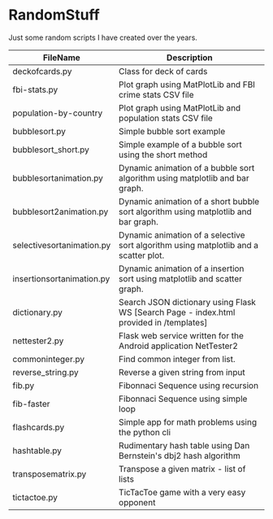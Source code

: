 # RandomStuff
Just some random scripts I have created over the years.       

FileName      | Description
------------- | -------------
deckofcards.py | Class for deck of cards    
fbi-stats.py   | Plot graph using MatPlotLib and FBI crime stats CSV file
population-by-country | Plot graph using MatPlotLib and population stats CSV file
bubblesort.py  | Simple bubble sort example 
bubblesort_short.py  | Simple example of a bubble sort using the short method  
bubblesortanimation.py  | Dynamic animation of a bubble sort algorithm using matplotlib and bar graph. 
bubblesort2animation.py  | Dynamic animation of a short bubble sort algorithm using matplotlib and bar graph. 
selectivesortanimation.py  | Dynamic animation of a selective sort algorithm using matplotlib and a scatter plot. 
insertionsortanimation.py |  Dynamic animation of a insertion sort using matplotlib and scatter graph.
dictionary.py  | Search JSON dictionary using Flask WS [Search Page - index.html provided in /templates] 
nettester2.py  | Flask web service written for the Android application NetTester2  
commoninteger.py  |   Find common integer from list. 
reverse_string.py | Reverse a given string from input  
fib.py     | Fibonnaci Sequence using recursion  
fib-faster | Fibonnaci Sequence using simple loop   
flashcards.py    | Simple app for math problems using the python cli 
hashtable.py   |  Rudimentary hash table using Dan Bernstein's dbj2 hash algorithm  
transposematrix.py | Transpose a given matrix - list of lists
tictactoe.py  | TicTacToe game with a very easy opponent


   









